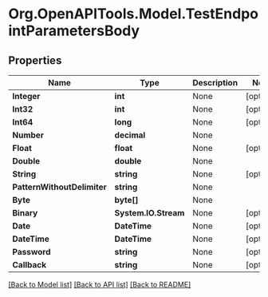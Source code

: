 
# Org.OpenAPITools.Model.TestEndpointParametersBody

## Properties

Name | Type | Description | Notes
------------ | ------------- | ------------- | -------------
**Integer** | **int** | None | [optional] 
**Int32** | **int** | None | [optional] 
**Int64** | **long** | None | [optional] 
**Number** | **decimal** | None | 
**Float** | **float** | None | [optional] 
**Double** | **double** | None | 
**String** | **string** | None | [optional] 
**PatternWithoutDelimiter** | **string** | None | 
**Byte** | **byte[]** | None | 
**Binary** | **System.IO.Stream** | None | [optional] 
**Date** | **DateTime** | None | [optional] 
**DateTime** | **DateTime** | None | [optional] 
**Password** | **string** | None | [optional] 
**Callback** | **string** | None | [optional] 

[[Back to Model list]](../README.md#documentation-for-models)
[[Back to API list]](../README.md#documentation-for-api-endpoints)
[[Back to README]](../README.md)

